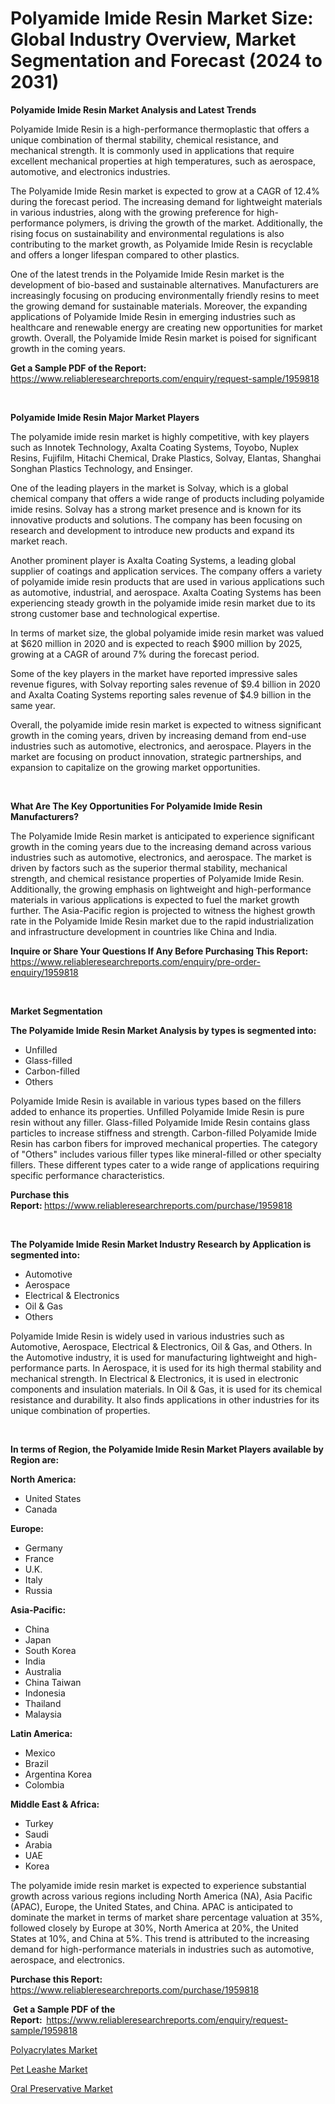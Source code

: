 <p><h1>Polyamide Imide Resin Market Size: Global Industry Overview, Market Segmentation and Forecast (2024 to 2031)</h1></p><p><strong>Polyamide Imide Resin Market Analysis and Latest Trends</strong></p>
<p><p>Polyamide Imide Resin is a high-performance thermoplastic that offers a unique combination of thermal stability, chemical resistance, and mechanical strength. It is commonly used in applications that require excellent mechanical properties at high temperatures, such as aerospace, automotive, and electronics industries.</p><p>The Polyamide Imide Resin market is expected to grow at a CAGR of 12.4% during the forecast period. The increasing demand for lightweight materials in various industries, along with the growing preference for high-performance polymers, is driving the growth of the market. Additionally, the rising focus on sustainability and environmental regulations is also contributing to the market growth, as Polyamide Imide Resin is recyclable and offers a longer lifespan compared to other plastics.</p><p>One of the latest trends in the Polyamide Imide Resin market is the development of bio-based and sustainable alternatives. Manufacturers are increasingly focusing on producing environmentally friendly resins to meet the growing demand for sustainable materials. Moreover, the expanding applications of Polyamide Imide Resin in emerging industries such as healthcare and renewable energy are creating new opportunities for market growth. Overall, the Polyamide Imide Resin market is poised for significant growth in the coming years.</p></p>
<p><strong>Get a Sample PDF of the Report:&nbsp;</strong> <a href="https://www.reliableresearchreports.com/enquiry/request-sample/1959818">https://www.reliableresearchreports.com/enquiry/request-sample/1959818</a></p>
<p>&nbsp;</p>
<p><strong>Polyamide Imide Resin Major Market Players</strong></p>
<p><p>The polyamide imide resin market is highly competitive, with key players such as Innotek Technology, Axalta Coating Systems, Toyobo, Nuplex Resins, Fujifilm, Hitachi Chemical, Drake Plastics, Solvay, Elantas, Shanghai Songhan Plastics Technology, and Ensinger. </p><p>One of the leading players in the market is Solvay, which is a global chemical company that offers a wide range of products including polyamide imide resins. Solvay has a strong market presence and is known for its innovative products and solutions. The company has been focusing on research and development to introduce new products and expand its market reach. </p><p>Another prominent player is Axalta Coating Systems, a leading global supplier of coatings and application services. The company offers a variety of polyamide imide resin products that are used in various applications such as automotive, industrial, and aerospace. Axalta Coating Systems has been experiencing steady growth in the polyamide imide resin market due to its strong customer base and technological expertise.</p><p>In terms of market size, the global polyamide imide resin market was valued at $620 million in 2020 and is expected to reach $900 million by 2025, growing at a CAGR of around 7% during the forecast period. </p><p>Some of the key players in the market have reported impressive sales revenue figures, with Solvay reporting sales revenue of $9.4 billion in 2020 and Axalta Coating Systems reporting sales revenue of $4.9 billion in the same year.</p><p>Overall, the polyamide imide resin market is expected to witness significant growth in the coming years, driven by increasing demand from end-use industries such as automotive, electronics, and aerospace. Players in the market are focusing on product innovation, strategic partnerships, and expansion to capitalize on the growing market opportunities.</p></p>
<p>&nbsp;</p>
<p><strong>What Are The Key Opportunities For Polyamide Imide Resin Manufacturers?</strong></p>
<p><p>The Polyamide Imide Resin market is anticipated to experience significant growth in the coming years due to the increasing demand across various industries such as automotive, electronics, and aerospace. The market is driven by factors such as the superior thermal stability, mechanical strength, and chemical resistance properties of Polyamide Imide Resin. Additionally, the growing emphasis on lightweight and high-performance materials in various applications is expected to fuel the market growth further. The Asia-Pacific region is projected to witness the highest growth rate in the Polyamide Imide Resin market due to the rapid industrialization and infrastructure development in countries like China and India.</p></p>
<p><strong>Inquire or Share Your Questions If Any Before Purchasing This Report:</strong> <a href="https://www.reliableresearchreports.com/enquiry/pre-order-enquiry/1959818">https://www.reliableresearchreports.com/enquiry/pre-order-enquiry/1959818</a></p>
<p>&nbsp;</p>
<p><strong>Market Segmentation</strong></p>
<p><strong>The Polyamide Imide Resin Market Analysis by types is segmented into:</strong></p>
<p><ul><li>Unfilled</li><li>Glass-filled</li><li>Carbon-filled</li><li>Others</li></ul></p>
<p><p>Polyamide Imide Resin is available in various types based on the fillers added to enhance its properties. Unfilled Polyamide Imide Resin is pure resin without any filler. Glass-filled Polyamide Imide Resin contains glass particles to increase stiffness and strength. Carbon-filled Polyamide Imide Resin has carbon fibers for improved mechanical properties. The category of "Others" includes various filler types like mineral-filled or other specialty fillers. These different types cater to a wide range of applications requiring specific performance characteristics.</p></p>
<p><strong>Purchase this Report:&nbsp;</strong><a href="https://www.reliableresearchreports.com/purchase/1959818">https://www.reliableresearchreports.com/purchase/1959818</a></p>
<p>&nbsp;</p>
<p><strong>The Polyamide Imide Resin Market Industry Research by Application is segmented into:</strong></p>
<p><ul><li>Automotive</li><li>Aerospace</li><li>Electrical & Electronics</li><li>Oil & Gas</li><li>Others</li></ul></p>
<p><p>Polyamide Imide Resin is widely used in various industries such as Automotive, Aerospace, Electrical & Electronics, Oil & Gas, and Others. In the Automotive industry, it is used for manufacturing lightweight and high-performance parts. In Aerospace, it is used for its high thermal stability and mechanical strength. In Electrical & Electronics, it is used in electronic components and insulation materials. In Oil & Gas, it is used for its chemical resistance and durability. It also finds applications in other industries for its unique combination of properties.</p></p>
<p>&nbsp;</p>
<p><strong>In terms of Region, the Polyamide Imide Resin Market Players available by Region are:</strong></p>
<p>
    <p> <strong> North America: </strong>
        <ul>
            <li>United States</li>
            <li>Canada</li>
        </ul>
        </p> 
    <p> <strong> Europe: </strong>
        <ul>
            <li>Germany</li>
            <li>France</li>
            <li>U.K.</li>
            <li>Italy</li>
            <li>Russia</li>
        </ul>
        </p> 
    <p> <strong> Asia-Pacific: </strong>
        <ul>
            <li>China</li>
            <li>Japan</li>
            <li>South Korea</li>
            <li>India</li>
            <li>Australia</li>
            <li>China Taiwan</li>
            <li>Indonesia</li>
            <li>Thailand</li>
            <li>Malaysia</li>
        </ul>
        </p> 
    <p> <strong> Latin America: </strong>
        <ul>
            <li>Mexico</li>
            <li>Brazil</li>
            <li>Argentina Korea</li>
            <li>Colombia</li>
        </ul>
        </p> 
    <p> <strong> Middle East & Africa: </strong>
        <ul>
            <li>Turkey</li>
            <li>Saudi</li>
            <li>Arabia</li>
            <li>UAE</li>
            <li>Korea</li>
        </ul>
    </p>
    </p>
<p><p>The polyamide imide resin market is expected to experience substantial growth across various regions including North America (NA), Asia Pacific (APAC), Europe, the United States, and China. APAC is anticipated to dominate the market in terms of market share percentage valuation at 35%, followed closely by Europe at 30%, North America at 20%, the United States at 10%, and China at 5%. This trend is attributed to the increasing demand for high-performance materials in industries such as automotive, aerospace, and electronics.</p></p>
<p><strong>Purchase this Report: </strong><a href="https://www.reliableresearchreports.com/purchase/1959818">https://www.reliableresearchreports.com/purchase/1959818</a></p>
<p>&nbsp;<strong>Get a Sample PDF of the Report:&nbsp;&nbsp;</strong><a href="https://www.reliableresearchreports.com/enquiry/request-sample/1959818">https://www.reliableresearchreports.com/enquiry/request-sample/1959818</a></p>
<p><strong></strong></p>
<p><p><a href="https://github.com/ruddyyedelwadw/Market-Research-Report-List-1/blob/main/polyacrylates-market.md">Polyacrylates Market</a></p><p><a href="https://view.publitas.com/reportprime-1/pet-leashe-market-with-the-goal-of-estimating-the-market-size-and-future-growth-potential-of-various-market-segments-based-on-component-applications-end-user-and-region/">Pet Leashe Market</a></p><p><a href="https://view.publitas.com/reportprime-1/oral-preservative-market-size-share-trends-analysis-report-by-material-by-type-by-end-user-by-region-and-segment-forecasts-2023-2030/">Oral Preservative Market</a></p></p>